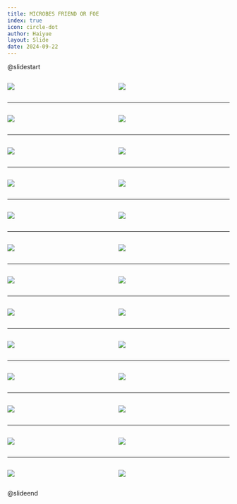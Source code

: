 ```yaml
---
title: MICROBES FRIEND OR FOE
index: true
icon: circle-dot
author: Haiyue
layout: Slide
date: 2024-09-22
---
```

 
@slidestart

<div style="display:flex">
<div style="flex:1">

![](https://raw.githubusercontent.com/yclord/reading/refs/heads/master/english/Level-U/MICROBES%20FRIEND%20OR%20FOE/001.webp)
</div>
<div style="flex:1">

![](https://raw.githubusercontent.com/yclord/reading/refs/heads/master/english/Level-U/MICROBES%20FRIEND%20OR%20FOE/002.webp)
</div>
</div>

---

<div style="display:flex">
<div style="flex:1">

![](https://raw.githubusercontent.com/yclord/reading/refs/heads/master/english/Level-U/MICROBES%20FRIEND%20OR%20FOE/003.webp)
</div>
<div style="flex:1">

![](https://raw.githubusercontent.com/yclord/reading/refs/heads/master/english/Level-U/MICROBES%20FRIEND%20OR%20FOE/004.webp)
</div>
</div>

---

<div style="display:flex">
<div style="flex:1">

![](https://raw.githubusercontent.com/yclord/reading/refs/heads/master/english/Level-U/MICROBES%20FRIEND%20OR%20FOE/005.webp)
</div>
<div style="flex:1">

![](https://raw.githubusercontent.com/yclord/reading/refs/heads/master/english/Level-U/MICROBES%20FRIEND%20OR%20FOE/006.webp)
</div>
</div>

---

<div style="display:flex">
<div style="flex:1">

![](https://raw.githubusercontent.com/yclord/reading/refs/heads/master/english/Level-U/MICROBES%20FRIEND%20OR%20FOE/007.webp)
</div>
<div style="flex:1">

![](https://raw.githubusercontent.com/yclord/reading/refs/heads/master/english/Level-U/MICROBES%20FRIEND%20OR%20FOE/008.webp)
</div>
</div>

---

<div style="display:flex">
<div style="flex:1">

![](https://raw.githubusercontent.com/yclord/reading/refs/heads/master/english/Level-U/MICROBES%20FRIEND%20OR%20FOE/009.webp)
</div>
<div style="flex:1">

![](https://raw.githubusercontent.com/yclord/reading/refs/heads/master/english/Level-U/MICROBES%20FRIEND%20OR%20FOE/010.webp)
</div>
</div>

---

<div style="display:flex">
<div style="flex:1">

![](https://raw.githubusercontent.com/yclord/reading/refs/heads/master/english/Level-U/MICROBES%20FRIEND%20OR%20FOE/011.webp)
</div>
<div style="flex:1">

![](https://raw.githubusercontent.com/yclord/reading/refs/heads/master/english/Level-U/MICROBES%20FRIEND%20OR%20FOE/012.webp)
</div>
</div>

---

<div style="display:flex">
<div style="flex:1">

![](https://raw.githubusercontent.com/yclord/reading/refs/heads/master/english/Level-U/MICROBES%20FRIEND%20OR%20FOE/013.webp)
</div>
<div style="flex:1">

![](https://raw.githubusercontent.com/yclord/reading/refs/heads/master/english/Level-U/MICROBES%20FRIEND%20OR%20FOE/014.webp)
</div>
</div>

---

<div style="display:flex">
<div style="flex:1">

![](https://raw.githubusercontent.com/yclord/reading/refs/heads/master/english/Level-U/MICROBES%20FRIEND%20OR%20FOE/015.webp)
</div>
<div style="flex:1">

![](https://raw.githubusercontent.com/yclord/reading/refs/heads/master/english/Level-U/MICROBES%20FRIEND%20OR%20FOE/016.webp)
</div>
</div>

---

<div style="display:flex">
<div style="flex:1">

![](https://raw.githubusercontent.com/yclord/reading/refs/heads/master/english/Level-U/MICROBES%20FRIEND%20OR%20FOE/017.webp)
</div>
<div style="flex:1">

![](https://raw.githubusercontent.com/yclord/reading/refs/heads/master/english/Level-U/MICROBES%20FRIEND%20OR%20FOE/018.webp)
</div>
</div>

---

<div style="display:flex">
<div style="flex:1">

![](https://raw.githubusercontent.com/yclord/reading/refs/heads/master/english/Level-U/MICROBES%20FRIEND%20OR%20FOE/019.webp)
</div>
<div style="flex:1">

![](https://raw.githubusercontent.com/yclord/reading/refs/heads/master/english/Level-U/MICROBES%20FRIEND%20OR%20FOE/020.webp)
</div>
</div>

---

<div style="display:flex">
<div style="flex:1">

![](https://raw.githubusercontent.com/yclord/reading/refs/heads/master/english/Level-U/MICROBES%20FRIEND%20OR%20FOE/021.webp)
</div>
<div style="flex:1">

![](https://raw.githubusercontent.com/yclord/reading/refs/heads/master/english/Level-U/MICROBES%20FRIEND%20OR%20FOE/022.webp)
</div>
</div>

---

<div style="display:flex">
<div style="flex:1">

![](https://raw.githubusercontent.com/yclord/reading/refs/heads/master/english/Level-U/MICROBES%20FRIEND%20OR%20FOE/023.webp)
</div>
<div style="flex:1">

![](https://raw.githubusercontent.com/yclord/reading/refs/heads/master/english/Level-U/MICROBES%20FRIEND%20OR%20FOE/024.webp)
</div>
</div>

---

<div style="display:flex">
<div style="flex:1">

![](https://raw.githubusercontent.com/yclord/reading/refs/heads/master/english/Level-U/MICROBES%20FRIEND%20OR%20FOE/025.webp)
</div>
<div style="flex:1">

![](https://raw.githubusercontent.com/yclord/reading/refs/heads/master/english/Level-U/MICROBES%20FRIEND%20OR%20FOE/026.webp)
</div>
</div>

@slideend